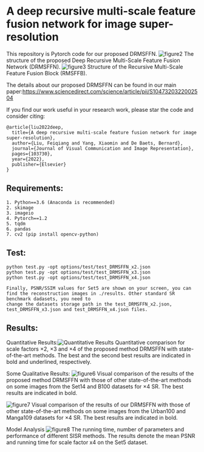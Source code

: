# A deep recursive multi-scale feature fusion network for image super-resolution
This repository is Pytorch code for our proposed DRMSFFN.
![figure2](https://user-images.githubusercontent.com/42378133/206623801-3c82333f-b307-42e8-8800-bed3e71dbf3d.png)
The structure of the proposed Deep Recursive Multi-Scale Feature Fusion Network (DRMSFFN).
![figure3](https://user-images.githubusercontent.com/42378133/206623805-4143d8c8-a1aa-41af-bcac-9ac7ee5d4a6f.png)
Structure of the Recursive Multi-Scale Feature Fusion Block (RMSFFB).

The details about our proposed DRMSFFN can be found in our main paper:https://www.sciencedirect.com/science/article/pii/S1047320322002504

If you find our work useful in your research work, please star the code and consider citing:

    @article{liu2022deep,
      title={A deep recursive multi-scale feature fusion network for image super-resolution},
      author={Liu, Feiqiang and Yang, Xiaomin and De Baets, Bernard},
      journal={Journal of Visual Communication and Image Representation},
      pages={103730},
      year={2022},
      publisher={Elsevier}
    }

## Requirements:

    1. Python==3.6 (Anaconda is recommended)
    2. skimage
    3. imageio
    4. Pytorch==1.2
    5. tqdm
    6. pandas
    7. cv2 (pip install opencv-python)

## Test:

    python test.py -opt options/test/test_DRMSFFN_x2.json
    python test.py -opt options/test/test_DRMSFFN_x3.json
    python test.py -opt options/test/test_DRMSFFN_x4.json

    Finally, PSNR/SSIM values for Set5 are shown on your screen, you can find the reconstruction images in ./results. Other standard SR benchmark dadasets, you need to
    change the datasets storage path in the test_DRMSFFN_x2.json, test_DRMSFFN_x3.json and test_DRMSFFN_x4.json files.
    
## Results:
Quantitative Results:![Quantitative Results](https://user-images.githubusercontent.com/42378133/207537886-e01230e1-a428-464f-a82f-21e7395d1bad.png)
Quantitative comparison for scale factors ×2, ×3 and ×4 of the proposed method DRMSFFN with state-of-the-art methods. The best and the second best results are indicated in bold and underlined, respectively.

Some Qualitative Results:
![figure6](https://user-images.githubusercontent.com/42378133/207536546-8ae5d527-2ca0-4904-ae52-1ea6cc5db028.png)
Visual comparison of the results of the proposed method DRMSFFN with those of other state-of-the-art methods on some images from the Set14 and B100 datasets for ×4
SR. The best results are indicated in bold.

![figure7](https://user-images.githubusercontent.com/42378133/207536598-b7e39d48-b38a-4ffe-8f87-a9691278c2ce.png)
Visual comparison of the results of our DRMSFFN with those of other state-of-the-art methods on some images from the Urban100 and Manga109 datasets for ×4 SR. The
best results are indicated in bold.

Model Analysis
![figure8](https://user-images.githubusercontent.com/42378133/207536640-f77e62af-fd6e-4739-a989-8f4cfec30401.png)
The running time, number of parameters and performance of different SISR methods. The results denote the mean PSNR and running time for scale factor x4 on the Set5 dataset.
